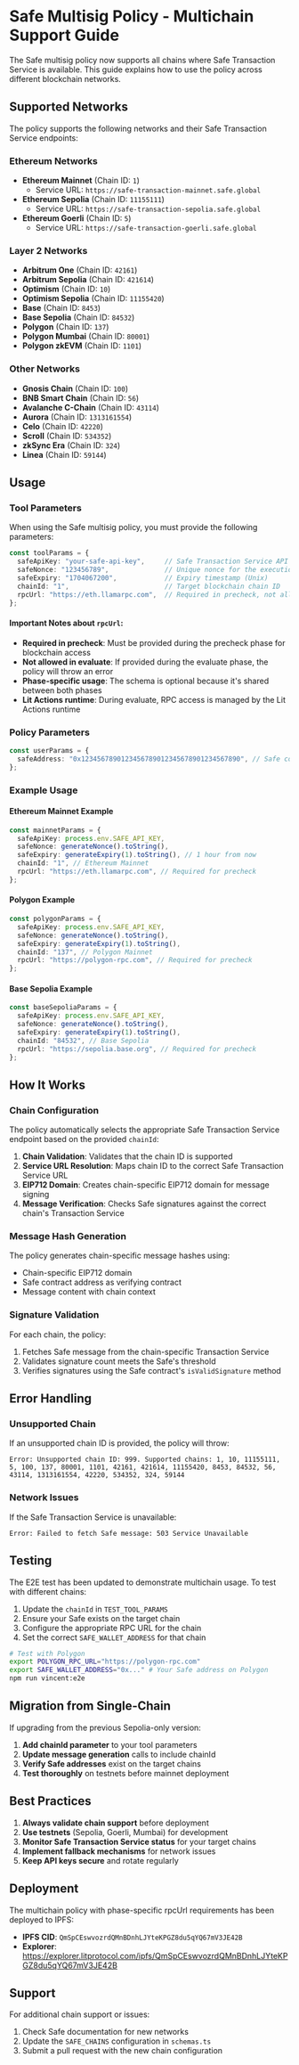 # Safe Multisig Policy - Multichain Support Guide

The Safe multisig policy now supports all chains where Safe Transaction Service is available. This guide explains how to use the policy across different blockchain networks.

## Supported Networks

The policy supports the following networks and their Safe Transaction Service endpoints:

### Ethereum Networks
- **Ethereum Mainnet** (Chain ID: `1`)
  - Service URL: `https://safe-transaction-mainnet.safe.global`
- **Ethereum Sepolia** (Chain ID: `11155111`)
  - Service URL: `https://safe-transaction-sepolia.safe.global`
- **Ethereum Goerli** (Chain ID: `5`)
  - Service URL: `https://safe-transaction-goerli.safe.global`

### Layer 2 Networks
- **Arbitrum One** (Chain ID: `42161`)
- **Arbitrum Sepolia** (Chain ID: `421614`)
- **Optimism** (Chain ID: `10`)
- **Optimism Sepolia** (Chain ID: `11155420`)
- **Base** (Chain ID: `8453`)
- **Base Sepolia** (Chain ID: `84532`)
- **Polygon** (Chain ID: `137`)
- **Polygon Mumbai** (Chain ID: `80001`)
- **Polygon zkEVM** (Chain ID: `1101`)

### Other Networks
- **Gnosis Chain** (Chain ID: `100`)
- **BNB Smart Chain** (Chain ID: `56`)
- **Avalanche C-Chain** (Chain ID: `43114`)
- **Aurora** (Chain ID: `1313161554`)
- **Celo** (Chain ID: `42220`)
- **Scroll** (Chain ID: `534352`)
- **zkSync Era** (Chain ID: `324`)
- **Linea** (Chain ID: `59144`)

## Usage

### Tool Parameters

When using the Safe multisig policy, you must provide the following parameters:

```typescript
const toolParams = {
  safeApiKey: "your-safe-api-key",     // Safe Transaction Service API key
  safeNonce: "123456789",              // Unique nonce for the execution
  safeExpiry: "1704067200",            // Expiry timestamp (Unix)
  chainId: "1",                        // Target blockchain chain ID
  rpcUrl: "https://eth.llamarpc.com",  // Required in precheck, not allowed in evaluate
};
```

#### Important Notes about `rpcUrl`:
- **Required in precheck**: Must be provided during the precheck phase for blockchain access
- **Not allowed in evaluate**: If provided during the evaluate phase, the policy will throw an error
- **Phase-specific usage**: The schema is optional because it's shared between both phases
- **Lit Actions runtime**: During evaluate, RPC access is managed by the Lit Actions runtime

### Policy Parameters

```typescript
const userParams = {
  safeAddress: "0x1234567890123456789012345678901234567890", // Safe contract address
};
```

### Example Usage

#### Ethereum Mainnet Example
```typescript
const mainnetParams = {
  safeApiKey: process.env.SAFE_API_KEY,
  safeNonce: generateNonce().toString(),
  safeExpiry: generateExpiry(1).toString(), // 1 hour from now
  chainId: "1", // Ethereum Mainnet
  rpcUrl: "https://eth.llamarpc.com", // Required for precheck
};
```

#### Polygon Example
```typescript
const polygonParams = {
  safeApiKey: process.env.SAFE_API_KEY,
  safeNonce: generateNonce().toString(),
  safeExpiry: generateExpiry(1).toString(),
  chainId: "137", // Polygon Mainnet
  rpcUrl: "https://polygon-rpc.com", // Required for precheck
};
```

#### Base Sepolia Example
```typescript
const baseSepoliaParams = {
  safeApiKey: process.env.SAFE_API_KEY,
  safeNonce: generateNonce().toString(),
  safeExpiry: generateExpiry(1).toString(),
  chainId: "84532", // Base Sepolia
  rpcUrl: "https://sepolia.base.org", // Required for precheck
};
```

## How It Works

### Chain Configuration
The policy automatically selects the appropriate Safe Transaction Service endpoint based on the provided `chainId`:

1. **Chain Validation**: Validates that the chain ID is supported
2. **Service URL Resolution**: Maps chain ID to the correct Safe Transaction Service URL
3. **EIP712 Domain**: Creates chain-specific EIP712 domain for message signing
4. **Message Verification**: Checks Safe signatures against the correct chain's Transaction Service

### Message Hash Generation
The policy generates chain-specific message hashes using:
- Chain-specific EIP712 domain
- Safe contract address as verifying contract
- Message content with chain context

### Signature Validation
For each chain, the policy:
1. Fetches Safe message from the chain-specific Transaction Service
2. Validates signature count meets the Safe's threshold
3. Verifies signatures using the Safe contract's `isValidSignature` method

## Error Handling

### Unsupported Chain
If an unsupported chain ID is provided, the policy will throw:
```
Error: Unsupported chain ID: 999. Supported chains: 1, 10, 11155111, 5, 100, 137, 80001, 1101, 42161, 421614, 11155420, 8453, 84532, 56, 43114, 1313161554, 42220, 534352, 324, 59144
```

### Network Issues
If the Safe Transaction Service is unavailable:
```
Error: Failed to fetch Safe message: 503 Service Unavailable
```

## Testing

The E2E test has been updated to demonstrate multichain usage. To test with different chains:

1. Update the `chainId` in `TEST_TOOL_PARAMS`
2. Ensure your Safe exists on the target chain
3. Configure the appropriate RPC URL for the chain
4. Set the correct `SAFE_WALLET_ADDRESS` for that chain

```bash
# Test with Polygon
export POLYGON_RPC_URL="https://polygon-rpc.com"
export SAFE_WALLET_ADDRESS="0x..." # Your Safe address on Polygon
npm run vincent:e2e
```

## Migration from Single-Chain

If upgrading from the previous Sepolia-only version:

1. **Add chainId parameter** to your tool parameters
2. **Update message generation** calls to include chainId
3. **Verify Safe addresses** exist on the target chains
4. **Test thoroughly** on testnets before mainnet deployment

## Best Practices

1. **Always validate chain support** before deployment
2. **Use testnets** (Sepolia, Goerli, Mumbai) for development
3. **Monitor Safe Transaction Service status** for your target chains
4. **Implement fallback mechanisms** for network issues
5. **Keep API keys secure** and rotate regularly

## Deployment

The multichain policy with phase-specific rpcUrl requirements has been deployed to IPFS:
- **IPFS CID**: `QmSpCEswvozrdQMnBDnhLJYteKPGZ8du5qYQ67mV3JE42B`
- **Explorer**: https://explorer.litprotocol.com/ipfs/QmSpCEswvozrdQMnBDnhLJYteKPGZ8du5qYQ67mV3JE42B

## Support

For additional chain support or issues:
1. Check Safe documentation for new networks
2. Update the `SAFE_CHAINS` configuration in `schemas.ts`
3. Submit a pull request with the new chain configuration